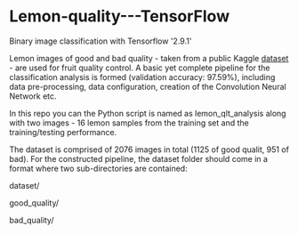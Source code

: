 # Lemon-quality---TensorFlow
Binary image classification with Tensorflow '2.9.1'

Lemon images of good and bad quality - taken from a public Kaggle [dataset](https://www.kaggle.com/datasets/yusufemir/lemon-quality-dataset) - are used for fruit quality control. A basic yet complete pipeline for the classification analysis is formed (validation accuracy: 97.59%), including data pre-processing, data configuration, creation of the Convolution Neural Network etc.

In this repo you can the Python script is named as lemon_qlt_analysis along with two images - 16 lemon samples from the training set and the training/testing performance.

The dataset is comprised of 2076 images in total (1125 of good qualit, 951 of bad). For the constructed pipeline, the dataset folder should come in a format where two sub-directories are contained:

dataset/

  good_quality/
  
  bad_quality/
